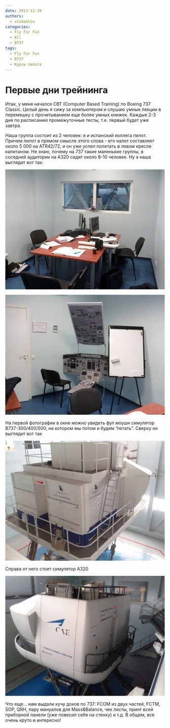 ```yaml
---
date: 2013-12-10
authors:
  - vsimakhin
categories:
  - Fly For Fun
  - All
  - B737
tags:
  - Fly For Fun
  - B737
  - Курсы пилота
---
```


# Первые дни трейнинга

Итак, у меня начался CBT (Computer Based Training) по Boeing 737 Classic. Целый день я сижу за компьютером и слушаю умные лекции в перемешку с прочитыванием еще более умных книжек. Каждые 2-3 дня по расписанию промежуточные тесты, т.е. первый будет уже завтра.

Наша группа состоит из 2 человек: я и испанский коллега пилот. Причем пилот в прямом смысле этого слова - его налет составляет около 5 000 на ATR42/72, и он уже успел полетать в левом кресле капитаном. Не знаю, почему на 737 такие маленькие группы, в соседней аудитории на A320 сидит около 8-10 человек. Ну а наша выглядит вот так:

![](IMG_20131209_121315.jpg) 

<!-- more -->

![](IMG_20131209_121329.jpg)

На первой фотографии в окне можно увидеть фул моушн симулятор B737-300/400/500, на котором мы потом и будем “летать”. Сверху он выглядит вот так

![](IMG_20131209_132227.jpg)

Справа от него стоит симулятор A320

![](IMG_20131209_132217.jpg)

Что еще… нам выдали кучу доков по 737: FCOM из двух частей, FCTM, SOP, QRH, пару мануалов для Mass&Balance, чек листы, принт всей приборной панели (уже повесил себе на стенку) и т.д.  В общем, все очень круто и интересно!
